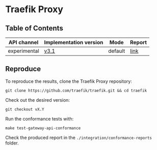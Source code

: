 # Traefik Proxy

## Table of Contents

| API channel  | Implementation version                                             | Mode    | Report                                            |
|--------------|--------------------------------------------------------------------|---------|---------------------------------------------------|
| experimental | [v3.1](https://github.com/traefik/traefik/releases/tag/v3.1.0-rc2) | default | [link](./experimental-v3.1.0-default-report.yaml) |

## Reproduce

To reproduce the results, clone the Traefik Proxy repository:

```shell
git clone https://github.com/traefik/traefik.git && cd traefik
```

Check out the desired version:

```shell
git checkout vX.Y
```

Run the conformance tests with:

```shell
make test-gateway-api-conformance
```

Check the produced report in the `./integration/conformance-reports` folder.
